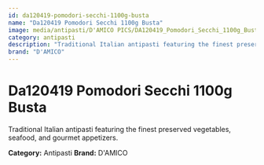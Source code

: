 ```yaml
---
id: da120419-pomodori-secchi-1100g-busta
name: "Da120419 Pomodori Secchi 1100g Busta"
image: media/antipasti/D'AMICO PICS/DA120419_Pomodori_Secchi_1100g_Busta.png
category: antipasti
description: "Traditional Italian antipasti featuring the finest preserved vegetables, seafood, and gourmet appetizers."
brand: "D'AMICO"
---
```


# Da120419 Pomodori Secchi 1100g Busta

Traditional Italian antipasti featuring the finest preserved vegetables, seafood, and gourmet appetizers.

**Category:** Antipasti
**Brand:** D'AMICO
